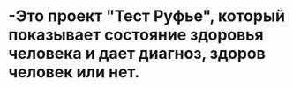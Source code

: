 # -Это проект "Тест Руфье", который показывает состояние здоровья человека и дает диагноз, здоров человек или нет.
